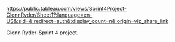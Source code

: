 https://public.tableau.com/views/Sprint4Project-GlennRyder/Sheet1?:language=en-US&:sid=&:redirect=auth&:display_count=n&:origin=viz_share_link

Glenn Ryder-Sprint 4 project. 